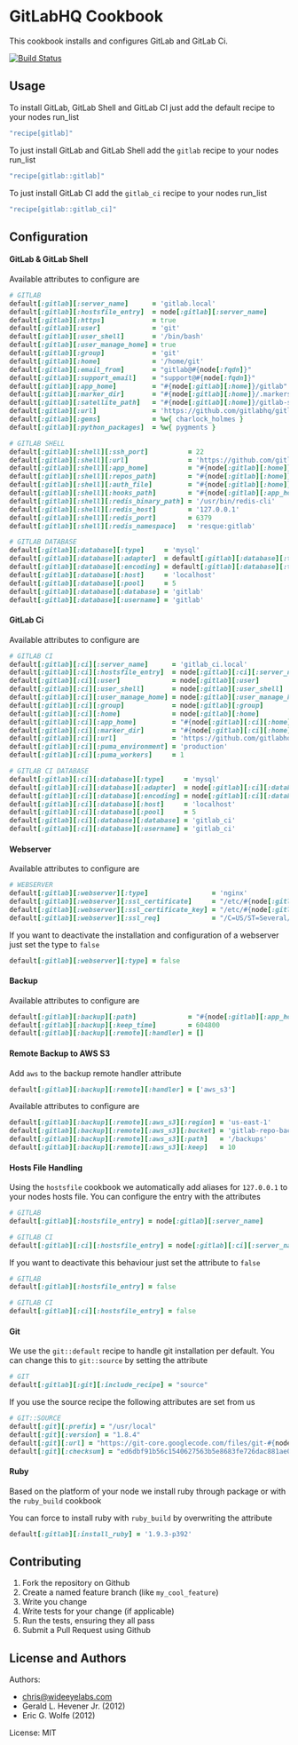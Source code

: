 GitLabHQ Cookbook
=================
This cookbook installs and configures GitLab and GitLab Ci.

[![Build Status](https://secure.travis-ci.org/WideEyeLabs/cookbook-gitlabhq.png?branch=master)](http://travis-ci.org/WideEyeLabs/cookbook-gitlabhq?branch=master)


Usage
-----
To install GitLab, GitLab Shell and GitLab CI just add the default recipe to your nodes run_list
```ruby
"recipe[gitlab]"
```

To just install GitLab and GitLab Shell add the `gitlab` recipe to your nodes run_list
```ruby
"recipe[gitlab::gitlab]"
```

To just install GitLab CI add the `gitlab_ci` recipe to your nodes run_list
```ruby
"recipe[gitlab::gitlab_ci]"
```


Configuration
-----
#### GitLab & GitLab Shell

Available attributes to configure are
```ruby
# GITLAB
default[:gitlab][:server_name]      = 'gitlab.local'
default[:gitlab][:hostsfile_entry]  = node[:gitlab][:server_name]
default[:gitlab][:https]            = true
default[:gitlab][:user]             = 'git'
default[:gitlab][:user_shell]       = '/bin/bash'
default[:gitlab][:user_manage_home] = true
default[:gitlab][:group]            = 'git'
default[:gitlab][:home]             = '/home/git'
default[:gitlab][:email_from]       = "gitlab@#{node[:fqdn]}"
default[:gitlab][:support_email]    = "support@#{node[:fqdn]}"
default[:gitlab][:app_home]         = "#{node[:gitlab][:home]}/gitlab"
default[:gitlab][:marker_dir]       = "#{node[:gitlab][:home]}/.markers"
default[:gitlab][:satellite_path]   = "#{node[:gitlab][:home]}/gitlab-satellites"
default[:gitlab][:url]              = 'https://github.com/gitlabhq/gitlabhq'
default[:gitlab][:gems]             = %w{ charlock_holmes }
default[:gitlab][:python_packages]  = %w{ pygments }

# GITLAB SHELL
default[:gitlab][:shell][:ssh_port]          = 22
default[:gitlab][:shell][:url]               = 'https://github.com/gitlabhq/gitlab-shell'
default[:gitlab][:shell][:app_home]          = "#{node[:gitlab][:home]}/gitlab-shell"
default[:gitlab][:shell][:repos_path]        = "#{node[:gitlab][:home]}/repositories"
default[:gitlab][:shell][:auth_file]         = "#{node[:gitlab][:home]}/.ssh/authorized_keys"
default[:gitlab][:shell][:hooks_path]        = "#{node[:gitlab][:app_home]}/hooks"
default[:gitlab][:shell][:redis_binary_path] = '/usr/bin/redis-cli'
default[:gitlab][:shell][:redis_host]        = '127.0.0.1'
default[:gitlab][:shell][:redis_port]        = 6379
default[:gitlab][:shell][:redis_namespace]   = 'resque:gitlab'

# GITLAB DATABASE
default[:gitlab][:database][:type]     = 'mysql'
default[:gitlab][:database][:adapter]  = default[:gitlab][:database][:type] == 'mysql' ? 'mysql2' : 'postgresql'
default[:gitlab][:database][:encoding] = default[:gitlab][:database][:type] == 'mysql' ? 'utf8' : 'unicode'
default[:gitlab][:database][:host]     = 'localhost'
default[:gitlab][:database][:pool]     = 5
default[:gitlab][:database][:database] = 'gitlab'
default[:gitlab][:database][:username] = 'gitlab'
```

#### GitLab Ci

Available attributes to configure are 
```ruby
# GITLAB CI
default[:gitlab][:ci][:server_name]      = 'gitlab_ci.local'
default[:gitlab][:ci][:hostsfile_entry]  = node[:gitlab][:ci][:server_name]
default[:gitlab][:ci][:user]             = node[:gitlab][:user]
default[:gitlab][:ci][:user_shell]       = node[:gitlab][:user_shell]
default[:gitlab][:ci][:user_manage_home] = node[:gitlab][:user_manage_home]
default[:gitlab][:ci][:group]            = node[:gitlab][:group]
default[:gitlab][:ci][:home]             = node[:gitlab][:home]
default[:gitlab][:ci][:app_home]         = "#{node[:gitlab][:ci][:home]}/gitlab-ci"
default[:gitlab][:ci][:marker_dir]       = "#{node[:gitlab][:ci][:home]}/.markers"
default[:gitlab][:ci][:url]              = 'https://github.com/gitlabhq/gitlab-ci'
default[:gitlab][:ci][:puma_environment] = 'production'
default[:gitlab][:ci][:puma_workers]     = 1

# GITLAB CI DATABASE
default[:gitlab][:ci][:database][:type]     = 'mysql'
default[:gitlab][:ci][:database][:adapter]  = node[:gitlab][:ci][:database][:type] == 'mysql' ? 'mysql2' : 'postgresql'
default[:gitlab][:ci][:database][:encoding] = node[:gitlab][:ci][:database][:type] == 'mysql' ? 'utf8' : 'unicode'
default[:gitlab][:ci][:database][:host]     = 'localhost'
default[:gitlab][:ci][:database][:pool]     = 5
default[:gitlab][:ci][:database][:database] = 'gitlab_ci'
default[:gitlab][:ci][:database][:username] = 'gitlab_ci'
```


#### Webserver

Available attributes to configure are 
```ruby
# WEBSERVER
default[:gitlab][:webserver][:type]                = 'nginx'
default[:gitlab][:webserver][:ssl_certificate]     = "/etc/#{node[:gitlab][:webserver][:type]}/#{node[:fqdn]}.crt"
default[:gitlab][:webserver][:ssl_certificate_key] = "/etc/#{node[:gitlab][:webserver][:type]}/#{node[:fqdn]}.key"
default[:gitlab][:webserver][:ssl_req]             = "/C=US/ST=Several/L=Locality/O=Example/OU=Operations/CN=#{node[:fqdn]}/emailAddress=root@localhost"
```

If you want to deactivate the installation and configuration of a webserver just set the type to `false`
```ruby
default[:gitlab][:webserver][:type] = false
```

#### Backup

Available attributes to configure are 

```ruby
default[:gitlab][:backup][:path]             = "#{node[:gitlab][:app_home]}/backups"
default[:gitlab][:backup][:keep_time]        = 604800
default[:gitlab][:backup][:remote][:handler] = []
```

#### Remote Backup to AWS S3

Add `aws` to the backup remote handler attribute

```ruby
default[:gitlab][:backup][:remote][:handler] = ['aws_s3']
```

Available attributes to configure are 
```ruby
default[:gitlab][:backup][:remote][:aws_s3][:region] = 'us-east-1'
default[:gitlab][:backup][:remote][:aws_s3][:bucket] = 'gitlab-repo-backups'
default[:gitlab][:backup][:remote][:aws_s3][:path]   = '/backups'
default[:gitlab][:backup][:remote][:aws_s3][:keep]   = 10
```

#### Hosts File Handling

Using the `hostsfile` cookbook we automatically add aliases for `127.0.0.1` to your nodes hosts file. You can configure the entry with the attributes
```ruby
# GITLAB
default[:gitlab][:hostsfile_entry] = node[:gitlab][:server_name]

# GITLAB CI
default[:gitlab][:ci][:hostsfile_entry] = node[:gitlab][:ci][:server_name]
```

If you want to deactivate this behaviour just set the attribute to `false`
```ruby
# GITLAB
default[:gitlab][:hostsfile_entry] = false 

# GITLAB CI
default[:gitlab][:ci][:hostsfile_entry] = false 
```

#### Git

We use the `git::default` recipe to handle git installation per default. You can change this to `git::source` by setting the attribute
```ruby
# GIT
default[:gitlab][:git][:include_recipe] = "source"
```

If you use the source recipe the following attributes are set from us
```ruby
# GIT::SOURCE
default[:git][:prefix] = "/usr/local"
default[:git][:version] = "1.8.4"
default[:git][:url] = "https://git-core.googlecode.com/files/git-#{node[:git][:version]}.tar.gz"
default[:git][:checksum] = "ed6dbf91b56c1540627563b5e8683fe726dac881ae028f3f17650b88fcb641d7"
```

#### Ruby

Based on the platform of your node we install ruby through package or with the `ruby_build` cookbook

You can force to install ruby with `ruby_build` by overwriting the attribute
```ruby
default[:gitlab][:install_ruby] = '1.9.3-p392'
```

Contributing
------------
1. Fork the repository on Github  
2. Create a named feature branch (like `my_cool_feature`)
3. Write you change
4. Write tests for your change (if applicable)
5. Run the tests, ensuring they all pass
6. Submit a Pull Request using Github

License and Authors
-------------------
Authors:
- chris@wideeyelabs.com
- Gerald L. Hevener Jr. (2012)
- Eric G. Wolfe (2012)
  
License: MIT
